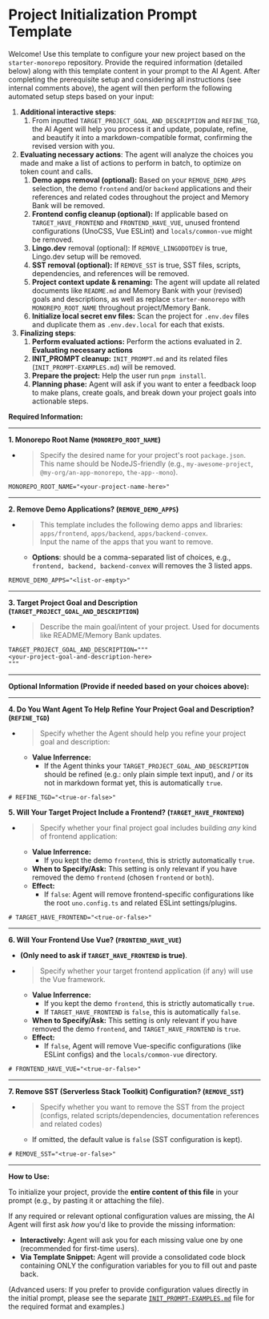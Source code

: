 <!--
### PREREQUISITE INSTRUCTIONS (EXECUTE STRICTLY IN ORDER):

(EXECUTE THIS FIRST THING UPON RECEIVING THE PROMPT, DO NOT LOAD MEMORY BANK AND PROCESS USER INPUT BEFOREHAND, IF A MEMORY BANK IS ALREADY ACTIVE, DROP OR IGNORE THE MEMORY BANK CONTEXT)

1. Check the current agent mode that you're running in, switch to the main / default mode that is used for general filesystem operations (remove, edit) if possible.
2. Proceed to parse and ask (if needed) for configuration values.
3. ONLY AFTER all steps above is done, load the Memory Bank (if present).
4. IMPORTANT: remember the internal rules below (e.g: `EXECUTION OPTIMIZATION INSTRUCTION`, `UNCERTAINTY HANDLING`, etc) and KEEP THEM PRIORITIZED, DO NOT FORGOT.

### EXECUTION OPTIMIZATION INSTRUCTION:

When performing the set up operations below (e.g. file modifications like removals, renaming, and edits), analyze ALL required changes based on the user's configuration and from multiple steps *before* making any edits, if feasible, consolidate these changes into a single file modification operation (e.g., one `apply_diff` or `write_to_file` call per file), or a single command if possible for same operation (e.g., one `rm -rf` command for multiple paths), instead of performing multiple commands / tools calls. Read the file content only once if multiple changes are planned for it.

### CORE PRESERVATION:

During cleanup steps, DO NOT remove these dependencies, they are core configurations for the monorepo:
+ '@antfu/eslint-config' dependency from package.json or its usage within eslint.config.js.

### UNCERTAINTY HANDLING:

If, during any removal or modification step, you are not completely certain whether a specific file, code block, configuration entry, or dependency should be removed/modified based on the user's choices and the preservation rules, DO NOT proceed automatically. Instead, ask the user for clarification before taking action. Prioritize avoiding unintended removals.

### REMOVAL / CLEANUP HANDLING CONSISTENCY:

When cleaning up contents (e.g., removing demo apps, frontend configs, SST), do double-check and ensure that all corresponding references, descriptions and related codes throughout the project and Memory Bank (`memory-bank/`) (if present) are removed.

### TOKEN EFFICIENCY:

Strive for efficiency in your internal reasoning (<thinking>) and explanations accompanying tool use and output to the user. Be clear and accurate, but avoid unnecessary verbosity or repetition, *especially* after the initial plan is understood. However, DO NOT sacrifice clarity or omit details critical for accurate execution according to all other instructions (Prerequisites, Optimization, Preservation, Uncertainty, Consistency). Adherence to those rules takes precedence over brevity.

-->

# Project Initialization Prompt Template

Welcome! Use this template to configure your new project based on the `starter-monorepo` repository. Provide the required information (detailed below) along with this template content in your prompt to the AI Agent. After completing the prerequisite setup and considering all instructions (see internal comments above), the agent will then perform the following automated setup steps based on your input:

1. **Additional interactive steps**:
   1. From inputted `TARGET_PROJECT_GOAL_AND_DESCRIPTION` and `REFINE_TGD`, the AI Agent will help you process it and update, populate, refine, and beautify it into a markdown-compatible format, confirming the revised version with you.
2. **Evaluating necessary actions**: The agent will analyze the choices you made and make a list of actions to perform in batch, to optimize on token count and calls.
   1. **Demo apps removal (optional):** Based on your `REMOVE_DEMO_APPS` selection, the demo `frontend` and/or `backend` applications and their references and related codes throughout the project and Memory Bank will be removed.
   2. **Frontend config cleanup (optional):** If applicable based on `TARGET_HAVE_FRONTEND` and `FRONTEND_HAVE_VUE`, unused frontend configurations (UnoCSS, Vue ESLint) and `locals/common-vue` might be removed.
   3. **Lingo.dev** removal (optional): If `REMOVE_LINGODOTDEV` is true, Lingo.dev setup will be removed.
     <!-- + Context for Agent: Lingo.dev removal guide:
     * Remove `i18n.json`, `i18n.lock`
     * Remove `i18n` script from `package.json`
     * Remove related mentions from documents like `README.md`. -->
   4. **SST removal (optional):** If `REMOVE_SST` is true, SST files, scripts, dependencies, and references will be removed.
     <!-- + Context for Agent: SST removal guide:
     * Remove `sst.config.ts`, `.env.sst`
     * Remove `sst`, `pathe` and `@types/aws-lambda` from `package.json`
     * Remove related mentions from documents like `README.md`. -->
   5. **Project context update & renaming:** The agent will update all related documents like `README.md` and Memory Bank with your (revised) goals and descriptions, as well as replace `starter-monorepo` with `MONOREPO_ROOT_NAME` throughout project/Memory Bank.
   6. **Initialize local secret env files:** Scan the project for `.env.dev` files and duplicate them as `.env.dev.local` for each that exists.
3. **Finalizing steps**:
   <!-- + Context for Agent: ONLY START THIS STEP IF PRIOR STEPS IS DONE -->
   1. **Perform evaluated actions:** Perform the actions evaluated in 2. **Evaluating necessary actions**
   2. **INIT_PROMPT cleanup:** `INIT_PROMPT.md` and its related files (`INIT_PROMPT-EXAMPLES.md`) will be removed.
   3. **Prepare the project:** Help the user run `pnpm install`.
   4. **Planning phase:** Agent will ask if you want to enter a feedback loop to make plans, create goals, and break down your project goals into actionable steps.
     <!-- + Context for Agent: If the user wants to enter the planning feedback loop, start the task in a clean new (blank) task / context if possible for token efficiency (like `new_task` tool for Roo Code Agent) -->

**Required Information:**

---

**1. Monorepo Root Name (`MONOREPO_ROOT_NAME`)**

* > Specify the desired name for your project's root `package.json`. This name should be NodeJS-friendly (e.g., `my-awesome-project`, `@my-org/an-app-monorepo`, `the-app--mono`).

```text
MONOREPO_ROOT_NAME="<your-project-name-here>"
```

---

**2. Remove Demo Applications? (`REMOVE_DEMO_APPS`)**

* > This template includes the following demo apps and libraries: `apps/frontend`, `apps/backend`, `apps/backend-convex`.  
  > Input the name of the apps that you want to remove.
  * **Options**: should be a comma-separated list of choices, e.g., `frontend, backend, backend-convex` will removes the 3 listed apps.
  <!-- Context for Agent:
    Here is some additional instructions to help you remove the apps:
    * `frontend`:
      * Remove `frontend` from `package.json`.
      * Remove `frontendNuxtConfig` from `eslint.config.js`.
    * `backend`:
      * Remove `backend` from `apps/frontend/package.json`, `apps/backend-convex/package.json`, `apps/frontend/tsconfig.json`.
      * Remove the config block for `apps/backend/**` in `eslint.config.js`.
    * `backend-convex`:
      * Remove `backend-convex` from `apps/frontend/package.json`, `apps/backend/package.json`, `apps/frontend/tsconfig.json`.
      * Remove the config block for `apps/backend-convex/convex/**` in `eslint.config.js`.
    * **ANY APP**: apply to removal of every app.
      * Remove sections related to it in `README.md` and `Memory Bank` (if present).
      * Remove its dedicated locales directory, e.g.: `locals/locales/src/sheets/<app-name>`.
   -->

```text
REMOVE_DEMO_APPS="<list-or-empty>"
```

---

**3. Target Project Goal and Description (`TARGET_PROJECT_GOAL_AND_DESCRIPTION`)**

* > Describe the main goal/intent of your project. Used for documents like README/Memory Bank updates.

```text
TARGET_PROJECT_GOAL_AND_DESCRIPTION="""
<your-project-goal-and-description-here>
"""
```

---

**Optional Information (Provide if needed based on your choices above):**

---

**4. Do You Want Agent To Help Refine Your Project Goal and Description? (`REFINE_TGD`)**

* > Specify whether the Agent should help you refine your project goal and description:
  * **Value Inferrence:**
    * If the Agent thinks your `TARGET_PROJECT_GOAL_AND_DESCRIPTION` should be refined (e.g.: only plain simple text input), and / or its not in markdown format yet, this is automatically `true`.

```text
# REFINE_TGD="<true-or-false>"
```

**5. Will Your Target Project Include a Frontend? (`TARGET_HAVE_FRONTEND`)**

* > Specify whether your final project goal includes building *any* kind of frontend application:
  * **Value Inferrence:**
    * If you kept the demo `frontend`, this is strictly automatically `true`.
  * **When to Specify/Ask:** This setting is only relevant if you have removed the demo `frontend` (chosen `frontend` or `both`).
  * **Effect:**
    * If `false`: Agent will remove frontend-specific configurations like the root `uno.config.ts` and related ESLint settings/plugins.

```text
# TARGET_HAVE_FRONTEND="<true-or-false>"
```

---

**6. Will Your Frontend Use Vue? (`FRONTEND_HAVE_VUE`)**

* **(Only need to ask if `TARGET_HAVE_FRONTEND` is true)**.
* > Specify whether your target frontend application (if any) will use the Vue framework.
  * **Value Inferrence:**
    * If you kept the demo `frontend`, this is strictly automatically `true`.
    * If `TARGET_HAVE_FRONTEND` is `false`, this is automatically `false`.
  * **When to Specify/Ask:** This setting is only relevant if you have removed the demo `frontend`, and `TARGET_HAVE_FRONTEND` is `true`.
  * **Effect:**
    * If `false`, Agent will remove Vue-specific configurations (like ESLint configs) and the `locals/common-vue` directory.

```text
# FRONTEND_HAVE_VUE="<true-or-false>"
```

---

**7. Remove SST (Serverless Stack Toolkit) Configuration? (`REMOVE_SST`)**

* > Specify whether you want to remove the SST from the project (configs, related scripts/dependencies, documentation references and related codes)
  * If omitted, the default value is `false` (SST configuration is kept).

```text
# REMOVE_SST="<true-or-false>"
```

---

**How to Use:**

To initialize your project, provide the **entire content of this file** in your prompt (e.g., by pasting it or attaching the file).

If any required or relevant optional configuration values are missing, the AI Agent will first ask *how* you'd like to provide the missing information:
* **Interactively:** Agent will ask you for each missing value one by one (recommended for first-time users).
* **Via Template Snippet:** Agent will provide a consolidated code block containing ONLY the configuration variables for you to fill out and paste back.
  <!-- Context for Agent: remember to also includes optional configs, and put comments (if any) on top of the config instead of inline -->

(Advanced users: If you prefer to provide configuration values directly in the initial prompt, please see the separate [`INIT_PROMPT-EXAMPLES.md`](./INIT_PROMPT-EXAMPLES.md) file for the required format and examples.)
